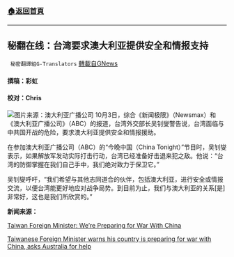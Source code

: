###  [:house:返回首頁](https://github.com/ourhimalayas/txt)
---


## 秘翻在线：台湾要求澳大利亚提供安全和情报支持
` 秘密翻譯組G-Translators` [轉載自GNews](https://gnews.org/zh-hans/1572525/)

#### 撰稿：彩虹

#### 校对：Chris
![](https://assets.gnews.org/wp-content/uploads/2021/10/图片1-9.jpg)图片来源：澳大利亚广播公司
10月3日，综合《新闻极限》（Newsmax）和《澳大利亚广播公司》（ABC）的报道，台湾外交部长吴钊燮警告说，台湾面临与中共国开战的危险，要求澳大利亚提供安全和情报援助。

在参加澳大利亚广播公司（ABC）的“今晚中国（China Tonight）”节目时，吴钊燮表示，如果解放军发动实际打击行动，台湾已经准备好击退来犯之敌。他说：“台湾的防御掌握在我们自己手中，我们绝对致力于保卫它。”

吴钊燮呼吁，“我们希望与其他志同道合的伙伴，包括澳大利亚，进行安全或情报交流，以便台湾能更好地应对战争局势。到目前为止，我们与澳大利亚的关系[是]非常好，这也是我们所欣赏的。”

**新闻来源：**

[Taiwan Foreign Minister: We’re Preparing for War With China](https://www.newsmax.com/newsfront/taiwan-war/2021/10/03/id/1038936/)

[Taiwanese Foreign Minister warns his country is preparing for war with China, asks Australia for help](https://www.abc.net.au/news/2021-10-04/taiwan-preparing-for-war-with-china/100511294)
